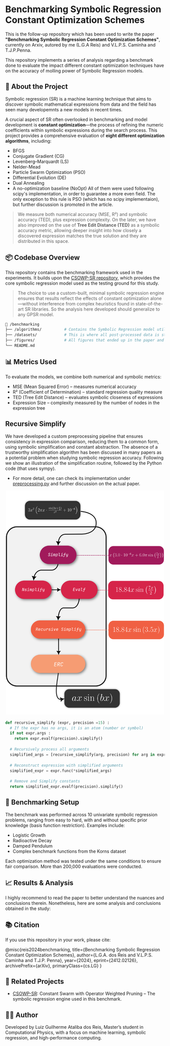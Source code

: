 # Benchmarking Symbolic Regression Constant Optimization Schemes

This is the follow-up repository which has been used to write the paper **"Benchmarking Symbolic Regression Constant Optimization Schemes"**, currently on Arxiv, autored by me (L.G.A Reis) and V.L.P.S. Caminha and T.J.P.Penna. 

This repository implements a series of analysis regarding a benchmark done to evaluate the impact different constant optimization techniques have on the accuracy of molling power of Symbolic Regression models. 


## 🧠 About the Project
Symbolic regression (SR) is a machine learning technique that aims to discover symbolic mathematical expressions from data and the field has seen many developemnts a new models in recent times. 

A crucial aspect of SR often overlooked in benchmarking and model development is **constant optimization**—the process of refining the numeric coefficients within symbolic expressions during the search process. This project provides a comprehensive evaluation of **eight different optimization algorithms**, including:
- BFGS  
- Conjugate Gradient (CG)  
- Levenberg–Marquardt (LS)  
- Nelder-Mead  
- Particle Swarm Optimization (PSO)  
- Differential Evolution (DE)  
- Dual Annealing  
- A no-optimization baseline (NoOpt)
All of them were used following scipy's implementation, in order to guarantee a more even field. The only exception to this rule is PSO (which has no scipy implementaion), but further discussion is promoted in the article. 

> We measure both numerical accuracy (MSE, R²) and symbolic accuracy (TED), plus expression complexity. On the later, we have also improved on the use of **Tree Edit Distance (TED)** as a symbolic accuracy metric, allowing deeper insight into how closely a discovered expression matches the true solution and they are distributed in this space.

## 📦 Codebase Overview

This repository contains the benchmarking framework used in the experiments. It builds upon the [CSOWP-SR repository](https://github.com/Guilherme-Ataliba/CSOWP-SR), which provides the core symbolic regression model used as the testing ground for this study.

> The choice to use a custom-built, minimal symbolic regression engine ensures that results reflect the effects of constant optimization alone—without interference from complex heuristics found in state-of-the-art SR libraries. So the analysis here developed should generalize to any GPSR model.

```bash
📂 /benchmarking
├── /algorithms/          # Contains the Symbolic Regression model utilized -  CSOWP-SR
├── /datasets/            # This is where all post-processed data is stored. The raw data is not contained is this repository due to its size.
├── /figures/             # All figures that ended up in the paper and some that didn't make the cut.
└── README.md
``` 

## 📊 Metrics Used
To evaluate the models, we combine both numerical and symbolic metrics:
- MSE (Mean Squared Error) – measures numerical accuracy
- R² (Coefficient of Determination) – standard regression quality measure
- TED (Tree Edit Distance) – evaluates symbolic closeness of expressions
- Expression Size – complexity measured by the number of nodes in the expression tree

## Recursive Simplify
We have developed a custom preprocessing pipeline that ensures consistency in expression comparison, reducing them to a common form, using symbolic simplification and constant abstraction. The absence of a trustworthy simplification algorithm has been discussed in many papers as a potential problem when studying symbolic regression accuracy. Following we show an illustration of the simplification routine, followed by the Python code (that uses sympy). 
- For more detail, one can check its implementation under [preprocessing.py](preprocessing.py) and further discussion on the actual paper.

<div align="center">
  <img src="figures/expression_simplification_diagram.png" alt="Symbolic Regression Evolution" width="500"/>
</div>

```python
def recursive_simplify (expr, precision =15) :
  # If the expr has no args, it is an atom (number or symbol)
  if not expr.args :
    return expr.evalf(precision).simplify()

  # Recursively process all arguments
  simplified_args = [recursive_simplify(arg, precision) for arg in expr.args]

  # Reconstruct expression with simplified arguments
  simplified_expr = expr.func(*simplified_args)

  # Remove and Simplify constants
  return simplified_expr.evalf(precision).simplify()
```


## 🧪 Benchmarking Setup
The benchmark was performed across 10 univariate symbolic regression problems, ranging from easy to hard, with and without specific prior knowledge (basis function restriction). Examples include:
- Logistic Growth
- Radioactive Decay
- Damped Pendulum
- Complex benchmark functions from the Korns dataset

Each optimization method was tested under the same conditions to ensure fair comparison. More than 200,000 evaluations were conducted.

## 📈 Results & Analysis
I highly recommend to read the paper to better understand the nuances and conclusions therein. Nonetheless, here are some analysis and conclusions obtained in the study:

### 
  
## 📚 Citation
If you use this repository in your work, please cite:

@misc{reis2024benchmarking,
  title={Benchmarking Symbolic Regression Constant Optimization Schemes},
  author={L.G.A. dos Reis and V.L.P.S. Caminha and T.J.P. Penna},
  year={2024},
  eprint={2412.02126},
  archivePrefix={arXiv},
  primaryClass={cs.LG}
}

## 🔗 Related Projects
- [CSOWP-SR](https://github.com/Guilherme-Ataliba/CSOWP-Symbolic-Regression): Constant Swarm with Operator Weighted Pruning – The symbolic regression engine used in this benchmark.

## 👨‍💻 Author

Developed by Luiz Guilherme Ataliba dos Reis,
Master’s student in Computational Physics, with a focus on machine learning, symbolic regression, and high-performance computing.
